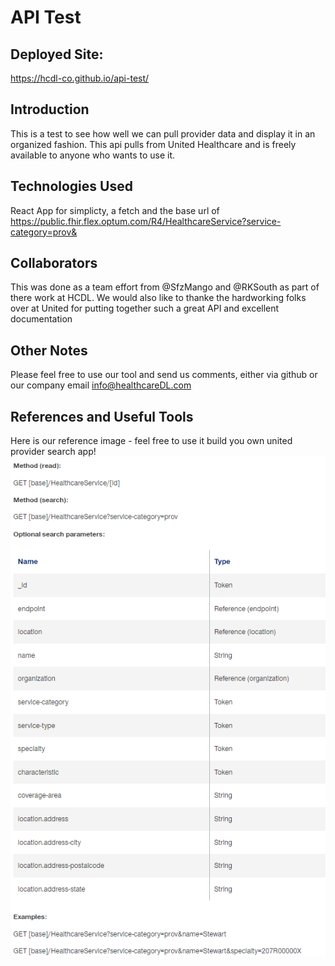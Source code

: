 # API Test

## Deployed Site:
https://hcdl-co.github.io/api-test/
## Introduction
This is a test to see how well we can pull provider data and display it in an organized fashion. This api pulls from United Healthcare and is freely available to anyone who wants to use it. 

## Technologies Used

React App for simplicty, a fetch and the base url of https://public.fhir.flex.optum.com/R4/HealthcareService?service-category=prov&

## Collaborators 

This was done as a team effort from @SfzMango and @RKSouth as part of there work at HCDL. We would also like to thanke the hardworking folks over at United for putting together such a great API and excellent documentation

## Other Notes

Please feel free to use our tool and send us comments, either via github or our company email info@healthcareDL.com

## References and Useful Tools

Here is our reference image - feel free to use it build you own united provider search app! 
![unitedDocHelper](assets/image%20(15).png)
